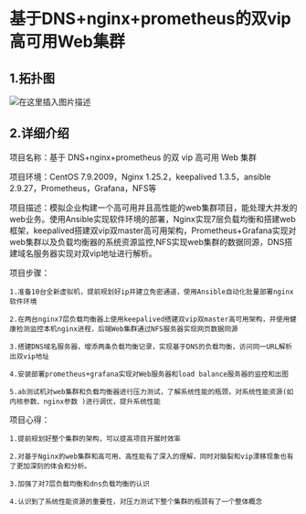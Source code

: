 # 基于DNS+nginx+prometheus的双vip高可用Web集群

## 1.拓扑图

![在这里插入图片描述](https://img-blog.csdnimg.cn/c9d191ae20a24eeaa9bc625cc47a112c.png#pic_center)



## 2.详细介绍

项目名称：基于 DNS+nginx+prometheus 的双 vip 高可用 Web 集群

项目环境：CentOS 7.9.2009，Nginx 1.25.2，keepalived 1.3.5，ansible 2.9.27，Prometheus，Grafana，NFS等

项目描述：模拟企业构建一个高可用并且高性能的web集群项目，能处理大并发的web业务。使用Ansible实现软件环境的部署，Nginx实现7层负载均衡和搭建web框架，keepalived搭建双vip双master高可用架构，Prometheus+Grafana实现对web集群以及负载均衡器的系统资源监控,NFS实现web集群的数据同源，DNS搭建域名服务器实现对双vip地址进行解析。

项目步骤：

    1.准备10台全新虚拟机，提前规划好ip并建立免密通道，使用Ansible自动化批量部署nginx软件环境
    
    2.在两台nginx7层负载均衡器上使用keepalived搭建双vip双master高可用架构，并使用健康检测监控本机nginx进程，后端Web集群通过NFS服务器实现网页数据同源
  
    3.搭建DNS域名服务器，增添两条负载均衡记录，实现基于DNS的负载均衡，访问同一URL解析出双vip地址
  
    4.安装部署prometheus+grafana实现对Web服务器和load balance服务器的监控和出图
  
    5.ab测试机对web集群和负载均衡器进行压力测试，了解系统性能的瓶颈，对系统性能资源(如内核参数、nginx参数 )进行调优，提升系统性能

项目心得：

    1.提前规划好整个集群的架构，可以提高项目开展时效率
  
    2.对基于Nginx的web集群和高可用、高性能有了深入的理解，同时对脑裂和vip漂移现象也有了更加深刻的体会和分析。
  
    3.加强了对7层负载均衡和dns负载均衡的认识
  
    4.认识到了系统性能资源的重要性，对压力测试下整个集群的瓶颈有了一个整体概念
